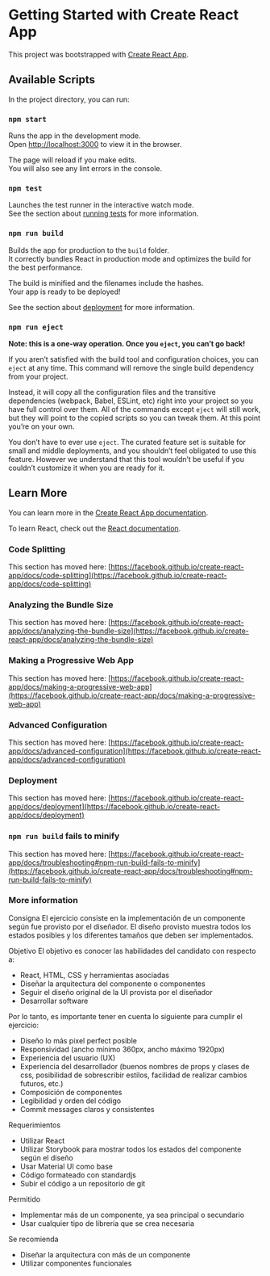 # Getting Started with Create React App

This project was bootstrapped with [Create React App](https://github.com/facebook/create-react-app).

## Available Scripts

In the project directory, you can run:

### `npm start`

Runs the app in the development mode.\
Open [http://localhost:3000](http://localhost:3000) to view it in the browser.

The page will reload if you make edits.\
You will also see any lint errors in the console.

### `npm test`

Launches the test runner in the interactive watch mode.\
See the section about [running tests](https://facebook.github.io/create-react-app/docs/running-tests) for more information.

### `npm run build`

Builds the app for production to the `build` folder.\
It correctly bundles React in production mode and optimizes the build for the best performance.

The build is minified and the filenames include the hashes.\
Your app is ready to be deployed!

See the section about [deployment](https://facebook.github.io/create-react-app/docs/deployment) for more information.

### `npm run eject`

**Note: this is a one-way operation. Once you `eject`, you can’t go back!**

If you aren’t satisfied with the build tool and configuration choices, you can `eject` at any time. This command will remove the single build dependency from your project.

Instead, it will copy all the configuration files and the transitive dependencies (webpack, Babel, ESLint, etc) right into your project so you have full control over them. All of the commands except `eject` will still work, but they will point to the copied scripts so you can tweak them. At this point you’re on your own.

You don’t have to ever use `eject`. The curated feature set is suitable for small and middle deployments, and you shouldn’t feel obligated to use this feature. However we understand that this tool wouldn’t be useful if you couldn’t customize it when you are ready for it.

## Learn More

You can learn more in the [Create React App documentation](https://facebook.github.io/create-react-app/docs/getting-started).

To learn React, check out the [React documentation](https://reactjs.org/).

### Code Splitting

This section has moved here: [https://facebook.github.io/create-react-app/docs/code-splitting](https://facebook.github.io/create-react-app/docs/code-splitting)

### Analyzing the Bundle Size

This section has moved here: [https://facebook.github.io/create-react-app/docs/analyzing-the-bundle-size](https://facebook.github.io/create-react-app/docs/analyzing-the-bundle-size)

### Making a Progressive Web App

This section has moved here: [https://facebook.github.io/create-react-app/docs/making-a-progressive-web-app](https://facebook.github.io/create-react-app/docs/making-a-progressive-web-app)

### Advanced Configuration

This section has moved here: [https://facebook.github.io/create-react-app/docs/advanced-configuration](https://facebook.github.io/create-react-app/docs/advanced-configuration)

### Deployment

This section has moved here: [https://facebook.github.io/create-react-app/docs/deployment](https://facebook.github.io/create-react-app/docs/deployment)

### `npm run build` fails to minify

This section has moved here: [https://facebook.github.io/create-react-app/docs/troubleshooting#npm-run-build-fails-to-minify](https://facebook.github.io/create-react-app/docs/troubleshooting#npm-run-build-fails-to-minify)

### More information

Consigna
El ejercicio consiste en la implementación de un componente según fue provisto por el diseñador.
El diseño provisto muestra todos los estados posibles y los diferentes tamaños que deben ser implementados.

Objetivo
El objetivo es conocer las habilidades del candidato con respecto a:

- React, HTML, CSS y herramientas asociadas
- Diseñar la arquitectura del componente o componentes
- Seguir el diseño original de la UI provista por el diseñador
- Desarrollar software

Por lo tanto, es importante tener en cuenta lo siguiente para cumplir el ejercicio:

- Diseño lo más pixel perfect posible
- Responsividad (ancho mínimo 360px, ancho máximo 1920px)
- Experiencia del usuario (UX)
- Experiencia del desarrollador (buenos nombres de props y clases de css, posibilidad de sobrescribir estilos, facilidad de realizar cambios futuros, etc.)
- Composición de componentes
- Legibilidad y orden del código
- Commit messages claros y consistentes

Requerimientos

- Utilizar React
- Utilizar Storybook para mostrar todos los estados del componente según el diseño
- Usar Material UI como base
- Código formateado con standardjs
- Subir el código a un repositorio de git

Permitido

- Implementar más de un componente, ya sea principal o secundario
- Usar cualquier tipo de librería que se crea necesaria

Se recomienda

- Diseñar la arquitectura con más de un componente
- Utilizar componentes funcionales
